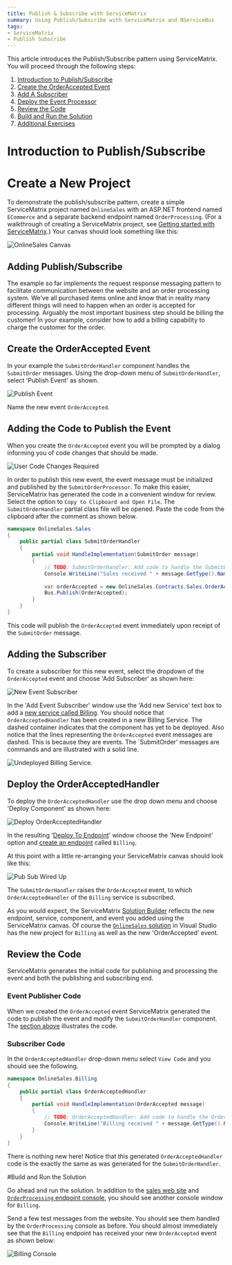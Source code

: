```yaml
---
title: Publish & Subscribe with ServiceMatrix
summary: Using Publish/Subscribe with ServiceMatrix and NServiceBus
tags:
- ServiceMatrix
- Publish Subscribe
---
```


This article introduces the Publish/Subscribe pattern using ServiceMatrix.  You will proceed through the following steps:

1. [Introduction to Publish/Subscribe](#introduction-to-publish-subscribe)
2. [Create the OrderAccepted Event](#create-the-orderaccepted-event)
3. [Add A Subscriber](#adding-the-subscriber)
4. [Deploy the Event Processor](#deploy-the-orderacceptedprocessor)
5. [Review the Code](#review-the-code)
6. [Build and Run the Solution](#build-and-run-the-solution)
7. [Additional Exercises](#additional-exercises)

# Introduction to Publish/Subscribe

# Create a New Project

To demonstrate the publish/subscribe pattern, create a simple ServiceMatrix project named `OnlineSales` with an ASP.NET frontend named `ECommerce` and a separate backend endpoint named `OrderProcessing`.  (For a walkthrough of creating a ServiceMatrix project, see [Getting started with ServiceMatrix](getting-started-with-servicematrix-2.0.md).) Your canvas should look something like this:

![OnlineSales Canvas](images/servicematrix-canvaswiredup.png)

## Adding Publish/Subscribe

The example so far implements the request response messaging pattern to facilitate communication between the website and an order processing system. We've all purchased items online and know that in reality many different things will need to happen when an order is accepted for processing. Arguably the most important business step should be billing the customer! In your example, consider how to add a billing capability to charge the customer for the order.

## Create the OrderAccepted Event
In your example the `SubmitOrderHandler` component handles the `SubmitOrder` messages.  Using the drop-down menu of `SubmitOrderHandler`, select 'Publish Event' as shown.

![Publish Event](images/servicematrix-publishevent.png)

Name the new event `OrderAccepted`.

## Adding the Code to Publish the Event

When you create the `OrderAccepted` event you will be prompted by a dialog informing you of code changes that should be made.

![User Code Changes Required](images/servicematrix-orderaccepted-usercodechanges.png)

In order to publish this new event, the event message must be initialized and published by the `SubmitOrderProcessor`.  To make this easier, ServiceMatrix has generated the code in a convenient window for review.   Select the option to `Copy to Clipboard and Open File`.   The `SubmitOrderHandler` partial class file will be opened.  Paste the code from the clipboard after the comment as shown below. 

```C#
namespace OnlineSales.Sales
{
    public partial class SubmitOrderHandler
    {
        partial void HandleImplementation(SubmitOrder message)
        {
            // TODO: SubmitOrderHandler: Add code to handle the SubmitOrder message.
            Console.WriteLine("Sales received " + message.GetType().Name);
            
            var orderAccepted = new OnlineSales.Contracts.Sales.OrderAccepted();
            Bus.Publish(OrderAccepted);
        }
    }
}

```
This code will publish the `OrderAccepted` event immediately upon receipt of the `SubmitOrder` message.

## Adding the Subscriber

To create a subscriber for this new event, select the dropdown of the `OrderAccepted` event and choose 'Add Subscriber' as shown here:

![New Event Subscriber](images/servicematrix-orderacceptedevent.png)

In the 'Add Event Subscriber' window use the 'Add new Service' text box to add a [new service called Billing](images/servicematrix-addeventsubscriber.png "New Billing Service").  You should notice that `OrderAcceptedHandler` has been created in a new Billing Service. The dashed container indicates that the component has yet to be deployed. Also notice that the lines representing the `OrderAccepted` event messages are dashed.  This is because they are events. The `SubmitOrder' messages are commands and are illustrated with a solid line. 

![Undeployed Billing Service](images/servicematrix-undeployedbilling.png). 

## Deploy the OrderAcceptedHandler

To deploy the `OrderAcceptedHandler` use the drop down menu and choose 'Deploy Component' as shown here:

![Deploy OrderAcceptedHandler](images/servicematrix-orderaccepted-deploy.png)

In the resulting '[Deploy To Endpoint](images/servicematrix-deploytonewendpointv2.2.0.png "Deploy to Endpoint")' window choose the 'New Endpoint' option and [create an endpoint](images/servicematrix-newbillingendpoint.png "Add Billing Endpoint") called `Billing`.

At this point with a little re-arranging your ServiceMatrix canvas should look like this:

![Pub Sub Wired Up](images/servicematrix-pubsubcanvaswired.png)

The `SubmitOrderHandler` raises the `OrderAccepted` event, to which `OrderAcceptedHandler` of the `Billing` service is subscribed.

As you would expect, the ServiceMatrix [Solution Builder](images/servicematrix-pubsubsolutionbuilderv2.2.0.png "SolutionBuilder") reflects the new endpoint, service, component, and event you added using the ServiceMatrix canvas.  Of course the [`OnlineSales` solution](images/servicematrix-pubsubsolution.png "Visual Studio Solution") in Visual Studio has the new project for `Billing` as well as the new 'OrderAccepted' event. 

## Review the Code

ServiceMatrix generates the initial code for publishing and processing the event and both the publishing and subscribing end. 

### Event Publisher Code 

When we created the `OrderAccepted` event ServiceMatrix generated the code to publish the event and modify the `SubmitOrderHandler` component.  The [section above](#adding-the-code-to-publish-the-event "Event Publishing Code") illustrates the code. 

### Subscriber Code

In the `OrderAcceptedHandler` drop-down menu select `View Code` and you should see the following. 

```C#
namespace OnlineSales.Billing
{
    public partial class OrderAcceptedHandler
    {
        partial void HandleImplementation(OrderAccepted message)
        {
            // TODO: OrderAcceptedHandler: Add code to handle the OrderAccepted message.
            Console.WriteLine("Billing received " + message.GetType().Name);
        }
    }
}

```

There is nothing new here!  Notice that this generated `OrderAcceptedHandler` code is the exactly the same as was generated for the  `SubmitOrderHandler`.

#Build and Run the Solution

Go ahead and run the solution. In addition to the [sales web site](images/servicematrix-demowebsite.png "Demo Website") and [`OrderProcessing` endpoint console](images/servicematrix-reqresp-orderprocessor.png "Order Processing"), you should see another console window for `Billing`.

Send a few test messages from the website.  You should see them handled by the `OrderProcessing` console as before.  You should almost immediately see that the `Billing` endpoint has received your new `OrderAccepted` event as shown below:

![Billing Console](images/servicematrix-billingconsole.png)